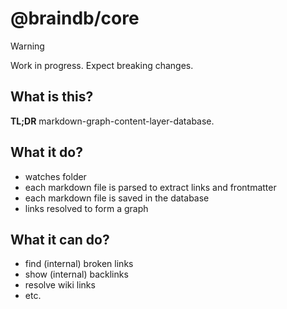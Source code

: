 # @braindb/core

> [!WARNING]
> Work in progress. Expect breaking changes.

## What is this?

**TL;DR** markdown-graph-content-layer-database.

## What it do?

- watches folder
- each markdown file is parsed to extract links and frontmatter
- each markdown file is saved in the database
- links resolved to form a graph

## What it can do?

- find (internal) broken links
- show (internal) backlinks
- resolve wiki links
- etc.
